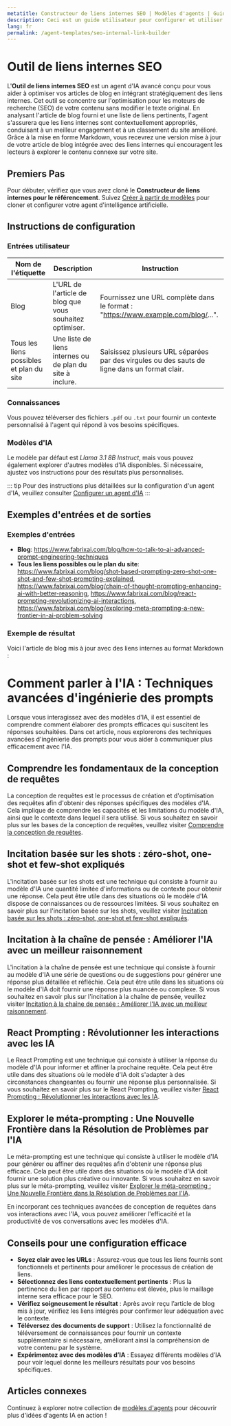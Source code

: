 ```yaml
---
metatitle: Constructeur de liens internes SEO | Modèles d'agents | Guide de l'utilisateur FabriXAI
description: Ceci est un guide utilisateur pour configurer et utiliser le Constructeur de liens internes SEO afin d'améliorer le SEO de votre blog grâce à des liens internes pertinents.
lang: fr
permalink: /agent-templates/seo-internal-link-builder
---
```


# Outil de liens internes SEO

L'**Outil de liens internes SEO** est un agent d'IA avancé conçu pour vous aider à optimiser vos articles de blog en intégrant stratégiquement des liens internes. Cet outil se concentre sur l'optimisation pour les moteurs de recherche (SEO) de votre contenu sans modifier le texte original. En analysant l'article de blog fourni et une liste de liens pertinents, l'agent s'assurera que les liens internes sont contextuellement appropriés, conduisant à un meilleur engagement et à un classement du site amélioré. Grâce à la mise en forme Markdown, vous recevrez une version mise à jour de votre article de blog intégrée avec des liens internes qui encouragent les lecteurs à explorer le contenu connexe sur votre site.

## Premiers Pas

Pour débuter, vérifiez que vous avez cloné le **Constructeur de liens internes pour le référencement**. Suivez [Créer à partir de modèles](/en-us/create-from-templates/) pour cloner et configurer votre agent d'intelligence artificielle.

## Instructions de configuration

### Entrées utilisateur

| Nom de l'étiquette | Description                                         | Instruction                                                               |
| ------------------ | --------------------------------------------------- | ------------------------------------------------------------------------- |
| Blog               | L'URL de l'article de blog que vous souhaitez optimiser. | Fournissez une URL complète dans le format : "https://www.example.com/blog/...". |
| Tous les liens possibles et plan du site | Une liste de liens internes ou de plan du site à inclure. | Saisissez plusieurs URL séparées par des virgules ou des sauts de ligne dans un format clair. |

### Connaissances

Vous pouvez téléverser des fichiers `.pdf` ou `.txt` pour fournir un contexte personnalisé à l'agent qui répond à vos besoins spécifiques.

### Modèles d'IA

Le modèle par défaut est *Llama 3.1 8B Instruct*, mais vous pouvez également explorer d'autres modèles d'IA disponibles. Si nécessaire, ajustez vos instructions pour des résultats plus personnalisés.

::: tip
Pour des instructions plus détaillées sur la configuration d'un agent d'IA, veuillez consulter [Configurer un agent d'IA](/en-us/configurer-ai-agent/)
:::

## Exemples d'entrées et de sorties

### Exemples d'entrées

- **Blog**: https://www.fabrixai.com/blog/how-to-talk-to-ai-advanced-prompt-engineering-techniques
- **Tous les liens possibles ou le plan du site**: https://www.fabrixai.com/blog/shot-based-prompting-zero-shot-one-shot-and-few-shot-prompting-explained, https://www.fabrixai.com/blog/chain-of-thought-prompting-enhancing-ai-with-better-reasoning, https://www.fabrixai.com/blog/react-prompting-revolutionizing-ai-interactions, https://www.fabrixai.com/blog/exploring-meta-prompting-a-new-frontier-in-ai-problem-solving

### Exemple de résultat

Voici l'article de blog mis à jour avec des liens internes au format Markdown :

# Comment parler à l'IA : Techniques avancées d'ingénierie des prompts

Lorsque vous interagissez avec des modèles d'IA, il est essentiel de comprendre comment élaborer des prompts efficaces qui suscitent les réponses souhaitées. Dans cet article, nous explorerons des techniques avancées d'ingénierie des prompts pour vous aider à communiquer plus efficacement avec l'IA.

## Comprendre les fondamentaux de la conception de requêtes

La conception de requêtes est le processus de création et d'optimisation des requêtes afin d'obtenir des réponses spécifiques des modèles d'IA. Cela implique de comprendre les capacités et les limitations du modèle d'IA, ainsi que le contexte dans lequel il sera utilisé. Si vous souhaitez en savoir plus sur les bases de la conception de requêtes, veuillez visiter [Comprendre la conception de requêtes](https://www.fabrixai.com/blog/understanding-prompt-engineering).

## Incitation basée sur les shots : zéro-shot, one-shot et few-shot expliqués

L'incitation basée sur les shots est une technique qui consiste à fournir au modèle d'IA une quantité limitée d'informations ou de contexte pour obtenir une réponse. Cela peut être utile dans des situations où le modèle d'IA dispose de connaissances ou de ressources limitées. Si vous souhaitez en savoir plus sur l'incitation basée sur les shots, veuillez visiter [Incitation basée sur les shots : zéro-shot, one-shot et few-shot expliqués](https://www.fabrixai.com/blog/shot-based-prompting-zero-shot-one-shot-and-few-shot-prompting-explained).

## Incitation à la chaîne de pensée : Améliorer l'IA avec un meilleur raisonnement

L'incitation à la chaîne de pensée est une technique qui consiste à fournir au modèle d'IA une série de questions ou de suggestions pour générer une réponse plus détaillée et réfléchie. Cela peut être utile dans les situations où le modèle d'IA doit fournir une réponse plus nuancée ou complexe. Si vous souhaitez en savoir plus sur l'incitation à la chaîne de pensée, veuillez visiter [Incitation à la chaîne de pensée : Améliorer l'IA avec un meilleur raisonnement](https://www.fabrixai.com/blog/chain-of-thought-prompting-enhancing-ai-with-better-reasoning).

## React Prompting : Révolutionner les interactions avec les IA

Le React Prompting est une technique qui consiste à utiliser la réponse du modèle d'IA pour informer et affiner la prochaine requête. Cela peut être utile dans des situations où le modèle d'IA doit s'adapter à des circonstances changeantes ou fournir une réponse plus personnalisée. Si vous souhaitez en savoir plus sur le React Prompting, veuillez visiter [React Prompting : Révolutionner les interactions avec les IA](https://www.fabrixai.com/blog/react-prompting-revolutionizing-ai-interactions).

## Explorer le méta-prompting : Une Nouvelle Frontière dans la Résolution de Problèmes par l'IA

Le méta-prompting est une technique qui consiste à utiliser le modèle d'IA pour générer ou affiner des requêtes afin d'obtenir une réponse plus efficace. Cela peut être utile dans des situations où le modèle d'IA doit fournir une solution plus créative ou innovante. Si vous souhaitez en savoir plus sur le méta-prompting, veuillez visiter [Explorer le méta-prompting : Une Nouvelle Frontière dans la Résolution de Problèmes par l'IA](https://www.fabrixai.com/blog/exploring-meta-prompting-a-new-frontier-in-ai-problem-solving).

En incorporant ces techniques avancées de conception de requêtes dans vos interactions avec l'IA, vous pouvez améliorer l'efficacité et la productivité de vos conversations avec les modèles d'IA.

## Conseils pour une configuration efficace

- **Soyez clair avec les URLs** : Assurez-vous que tous les liens fournis sont fonctionnels et pertinents pour améliorer le processus de création de liens.
- **Sélectionnez des liens contextuellement pertinents** : Plus la pertinence du lien par rapport au contenu est élevée, plus le maillage interne sera efficace pour le SEO.
- **Vérifiez soigneusement le résultat** : Après avoir reçu l’article de blog mis à jour, vérifiez les liens intégrés pour confirmer leur adéquation avec le contexte.
- **Téléversez des documents de support** : Utilisez la fonctionnalité de téléversement de connaissances pour fournir un contexte supplémentaire si nécessaire, améliorant ainsi la compréhension de votre contenu par le système.
- **Expérimentez avec des modèles d’IA** : Essayez différents modèles d’IA pour voir lequel donne les meilleurs résultats pour vos besoins spécifiques.

## Articles connexes
Continuez à explorer notre collection de [modèles d'agents](/fr/agent-templates/) pour découvrir plus d'idées d'agents IA en action !